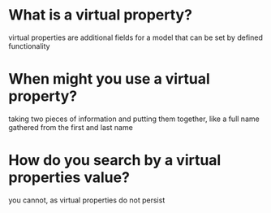 # What is a virtual property?
virtual properties are additional fields for a model that can be set by defined functionality 
# When might you use a virtual property?
taking two pieces of information and putting them together, like a full name gathered from the first and last name
# How do you search by a virtual properties value?
you cannot, as virtual properties do not persist 